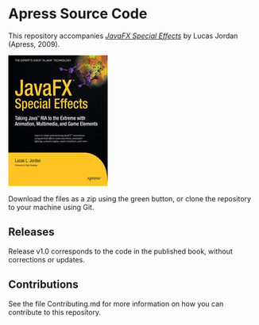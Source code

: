 # Apress Source Code

This repository accompanies [*JavaFX Special Effects*](http://www.apress.com/9781430226239) by Lucas Jordan (Apress, 2009).

![Cover image](9781430226239.jpg)

Download the files as a zip using the green button, or clone the repository to your machine using Git.

## Releases

Release v1.0 corresponds to the code in the published book, without corrections or updates.

## Contributions

See the file Contributing.md for more information on how you can contribute to this repository.
